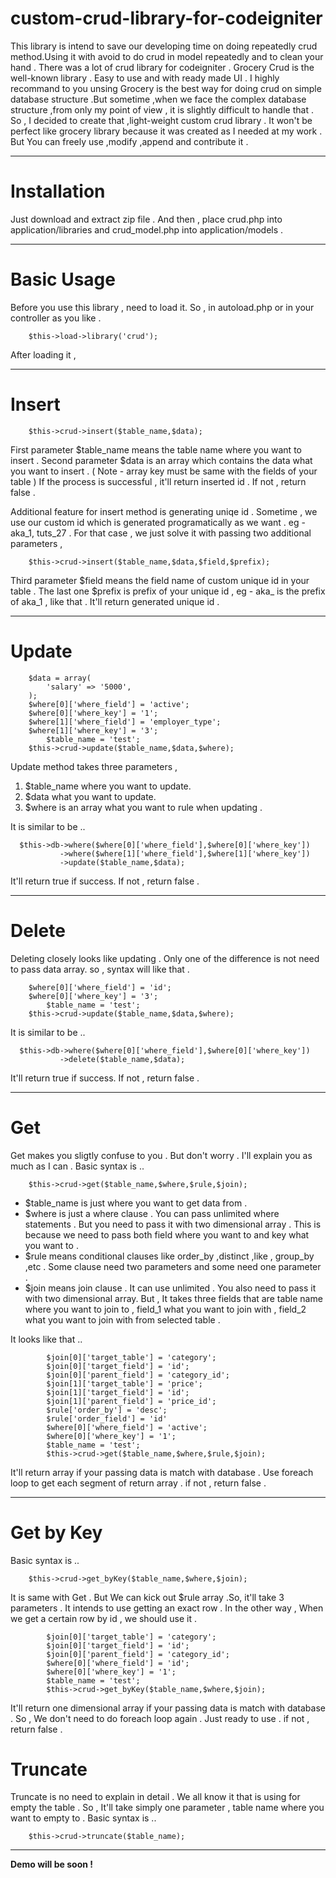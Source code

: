 custom-crud-library-for-codeigniter
===================================

This library is intend to save our developing time on doing repeatedly crud method.Using it with avoid to do crud 
in model repeatedly and to clean your hand . There was a lot of crud library for codeigniter . Grocery Crud is the
well-known library . Easy to use and with ready made UI . I highly recommand to you unsing Grocery is the best way
for doing crud on simple database structure .But sometime ,when we face the complex database structure ,from only my 
point of view , it is slightly difficult to handle that . So , I decided to create that ,light-weight custom crud 
library . It won't be perfect like grocery library because it was created as I needed at my work . But You can 
freely use ,modify ,append and contribute it . 

-------------------------------------------------------------------------------------------------------------

Installation
============
Just download and extract zip file . And then , place crud.php into application/libraries and crud_model.php into
application/models .

-------------------------------------------------------------------------------------------------------------

Basic Usage
===========
Before you use this library , need to load it. So , in autoload.php or in your controller as you like .
	
		$this->load->library('crud');

After loading it ,

-------------------------------------------------------------------------------------------------------------

Insert
======

		$this->crud->insert($table_name,$data);

First parameter $table_name means the table name where you want to insert . Second parameter $data is an array
which contains the data what you want to insert . ( Note - array key must be same with the fields of your table ) 
If the process is successful , it'll return inserted id . If not , return false .

Additional feature for insert method is generating uniqe id . Sometime , we use our custom id which is generated
programatically as we want . eg - aka_1, tuts_27 . For that case , we just solve it with passing two additional
parameters ,

		$this->crud->insert($table_name,$data,$field,$prefix);

Third parameter $field means the field name of custom unique id in your table . The last one $prefix is prefix of
your unique id , eg - aka_ is the prefix of aka_1 , like that . It'll return generated unique id .

-------------------------------------------------------------------------------------------------------------

Update
======

		$data = array(
			'salary' => '5000',
		);
		$where[0]['where_field'] = 'active';
		$where[0]['where_key'] = '1';
	  	$where[1]['where_field'] = 'employer_type';
		$where[1]['where_key'] = '3';      
	     	$table_name = 'test';
		$this->crud->update($table_name,$data,$where);
      
Update method takes three parameters , 
1. $table_name where you want to update.
2. $data what you want to update.
3. $where is an array what you want to rule when updating .

It is similar to be ..

      $this->db->where($where[0]['where_field'],$where[0]['where_key'])
               ->where($where[1]['where_field'],$where[1]['where_key'])
               ->update($table_name,$data);

It'll return true if success. If not , return false .

-------------------------------------------------------------------------------------------------------------

Delete
======
Deleting closely looks like updating . Only one of the difference is not need to pass data array.
so , syntax will like that .

		$where[0]['where_field'] = 'id';
		$where[0]['where_key'] = '3';     
	     	$table_name = 'test';
		$this->crud->update($table_name,$data,$where);

It is similar to be ..

      $this->db->where($where[0]['where_field'],$where[0]['where_key'])
               ->delete($table_name,$data);

It'll return true if success. If not , return false .

-------------------------------------------------------------------------------------------------------------
               
Get
===
Get makes you sligtly confuse to you . But don't worry . I'll explain you as much as I can .
Basic syntax is ..

		$this->crud->get($table_name,$where,$rule,$join);


- $table_name is just where you want to get data from .
- $where is just a where clause . You can pass unlimited where statements . But you need to pass it
with two dimensional array . This is because we need to pass both field where you want to and key what you
want to .
- $rule means conditional clauses like order_by ,distinct ,like , group_by ,etc . Some clause need two 
parameters and some need one parameter .
- $join means join clause . It can use unlimited . You also need to pass it with two dimensional array.
But , It takes three fields that are table name where you want to join to , field_1 what you want to join
with , field_2 what you want to join with from selected table .

It looks like that ..

			$join[0]['target_table'] = 'category';
			$join[0]['target_field'] = 'id';
			$join[0]['parent_field'] = 'category_id';
			$join[1]['target_table'] = 'price';
			$join[1]['target_field'] = 'id';
			$join[1]['parent_field'] = 'price_id';			
			$rule['order_by'] = 'desc';
			$rule['order_field'] = 'id'
			$where[0]['where_field'] = 'active';
			$where[0]['where_key'] = '1';
			$table_name = 'test';
			$this->crud->get($table_name,$where,$rule,$join);
			
It'll return array if your passing data is match with database . Use foreach loop to get each segment
of return array . if not , return false .

-------------------------------------------------------------------------------------------------------------

Get by Key
==========
Basic syntax is ..

		$this->crud->get_byKey($table_name,$where,$join);

It is same with Get . But We can kick out $rule array .So, it'll take 3 parameters . It intends
to use getting an exact row . In the other way , When we get a certain row by id , we should use it .

			$join[0]['target_table'] = 'category';
			$join[0]['target_field'] = 'id';
			$join[0]['parent_field'] = 'category_id';		
			$where[0]['where_field'] = 'id';
			$where[0]['where_key'] = '1';
			$table_name = 'test';
			$this->crud->get_byKey($table_name,$where,$join);
			
It'll return one dimensional array if your passing data is match with database . So , We don't need to
do foreach loop again . Just ready to use . if not , return false .

Truncate
========
Truncate is no need to explain in detail . We all know it that is using for empty the table . So , It'll take
simply one parameter , table name where you want to empty to .
Basic syntax is ..

		$this->crud->truncate($table_name);

-------------------------------------------------------------------------------------------------------------

**Demo will be soon !**


